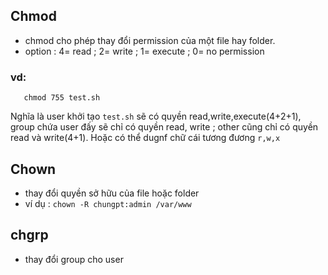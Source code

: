 
## Chmod 

+ chmod cho phép thay đổi permission của một file hay folder. 
+ option : 4= read ; 2= write ; 1= execute ; 0= no permission
### vd:
  ```
     chmod 755 test.sh
  ```
 Nghĩa là user khởi tạo `test.sh` sẽ có quyền read,write,execute(4+2+1), group chứa user đấy sẽ chỉ có quyền read, write ; other cũng chỉ có quyền read và write(4+1). Hoặc có thể dugnf chữ cái tương đương `r,w,x` 
## Chown

+ thay đổi quyền sở hữu của file hoặc folder
+ ví dụ : `chown -R chungpt:admin /var/www`

## chgrp 

+ thay đổi group cho user

